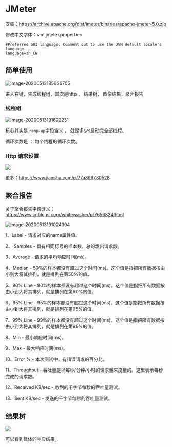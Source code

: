 # JMeter



安装：https://archive.apache.org/dist/jmeter/binaries/apache-jmeter-5.0.zip

修改中文字体：vim jmeter.properties 

```properties
#Preferred GUI language. Comment out to use the JVM default locale's language.
language=zh_CN
```



## 简单使用

![image-20200513185626705](https://tyut.oss-accelerate.aliyuncs.com/image/2020-50-55/9ed1c123-8317-41dc-bb36-e0f1562d5f6c.png?x-oss-process=style/template01)

进入右键，生成线程组，其次是http ， 结果树， 图像结果，聚合报告

### 线程组

![image-20200513191622231](https://tyut.oss-accelerate.aliyuncs.com/image/2020-50-55/7ced782a-06b6-427a-9c7e-a7ef2cf86e11.png?x-oss-process=style/template01)



核心其实是  `ramp-up`字段含义 ， 就是多少s启动完全部线程。

循环次数是 ： 每个线程的循环次数。



### Http 请求设置

![](https://tyut.oss-accelerate.aliyuncs.com/image/2020-50-55/757923b1-add7-4b1e-80de-d6863bcf4545.jpg?x-oss-process=style/template01)





更多：https://www.jianshu.com/p/77a896780528

## 聚合报告

关于聚合报告字段含义：https://www.cnblogs.com/whitewasher/p/7656824.html

![image-20200513191024304](https://tyut.oss-accelerate.aliyuncs.com/image/2020-50-55/7fd2386f-ae9d-4b67-944b-77f2b085cdb7.png?x-oss-process=style/template01)

1、Label - 请求对应的name属性值。

2、 Samples - 具有相同标号的样本数，总的发出请求数。

3、Average - 请求的平均响应时间(ms)。

4、Median - 50%的样本都没有超过这个时间(ms)。这个值是指把所有数据按由小到大将其排列，就是排列在第50%的值。

5、90% Line - 90%的样本都没有超过这个时间(ms)。这个值是指把所有数据按由小到大将其排列，就是排列在第90%的值。

6、95% Line - 95%的样本都没有超过这个时间(ms)。这个值是指把所有数据按由小到大将其排列，就是排列在第95%的值。

7、99% Line - 99%的样本都没有超过这个时间(ms)。这个值是指把所有数据按由小到大将其排列，就是排列在第99%的值。

8、Min - 最小响应时间(ms)。

9、Max - 最大响应时间(ms)。

10、Error % - 本次测试中，有错误请求的百分比。

11、Throughput - 吞吐量是以每秒/分钟/小时的请求量来度量的。这里表示每秒完成的请求数。

12、Received KB/sec - 收到的千字节每秒的吞吐量测试。

13、Sent KB/sec - 发送的千字节每秒的吞吐量测试。



## 结果树

![](https://tyut.oss-accelerate.aliyuncs.com/image/2020-50-55/2d901511-2940-46d7-99d3-cf2d94481c21.jpg?x-oss-process=style/template01)



可以看到具体的响应结果。